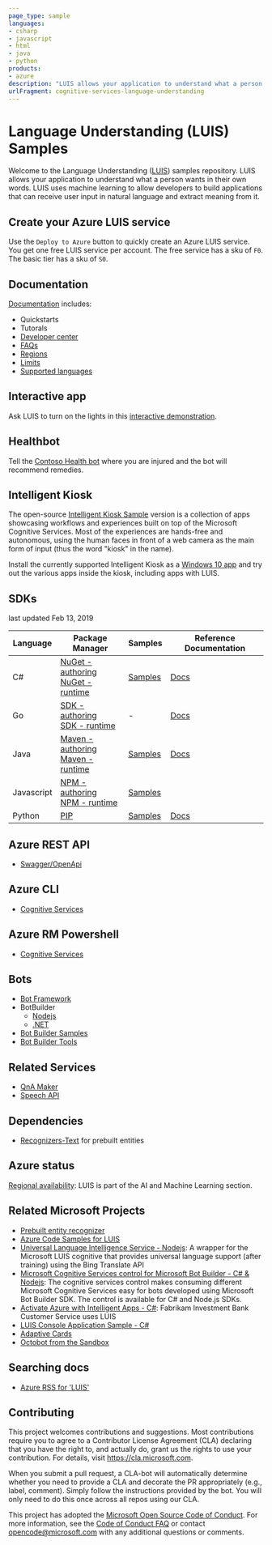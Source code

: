 ```yaml
---
page_type: sample
languages:
- csharp
- javascript
- html
- java
- python
products:
- azure
description: "LUIS allows your application to understand what a person wants in their own words."
urlFragment: cognitive-services-language-understanding
---
```


# Language Understanding (LUIS) Samples

Welcome to the Language Understanding ([LUIS](https://azure.microsoft.com/en-us/services/cognitive-services/language-understanding-intelligent-service/)) samples repository. LUIS allows your application to understand what a person wants in their own words. LUIS uses machine learning to allow developers to build applications that can receive user input in natural language and extract meaning from it.

## Create your Azure LUIS service

Use the `Deploy to Azure` button to quickly create an Azure LUIS service. You get one free LUIS service per account. The free service has a sku of `F0`. The basic tier has a sku of `S0`.

## Documentation

[Documentation](https://docs.microsoft.com/azure/cognitive-services/luis) includes:

* Quickstarts 
* Tutorals
* [Developer center](https://docs.microsoft.com/azure/cognitive-services/luis/developer-reference-resource)
* [FAQs](https://docs.microsoft.com/azure/cognitive-services/LUIS/luis-resources-faq)
* [Regions](https://docs.microsoft.com/azure/cognitive-services/LUIS/luis-reference-regions)
* [Limits](https://docs.microsoft.com/azure/cognitive-services/LUIS/luis-boundaries)
* [Supported languages](https://docs.microsoft.com/azure/cognitive-services/LUIS/luis-supported-languages)

## Interactive app
Ask LUIS to turn on the lights in this [interactive demonstration](https://azure.microsoft.com/en-us/services/cognitive-services/language-understanding-intelligent-service/).

## Healthbot

Tell the [Contoso Health bot](https://healthbotcontainer.azurewebsites.net/) where you are injured and the bot will recommend remedies.

## Intelligent Kiosk

The open-source [Intelligent Kiosk Sample](https://github.com/Microsoft/Cognitive-Samples-IntelligentKiosk) version is a collection of apps showcasing workflows and experiences built on top of the Microsoft Cognitive Services. Most of the experiences are hands-free and autonomous, using the human faces in front of a web camera as the main form of input (thus the word "kiosk" in the name).

Install the currently supported Intelligent Kiosk as a [Windows 10 app](https://aka.ms/kioskapp) and try out the various apps inside the kiosk, including apps with LUIS. 

## SDKs 

last updated Feb 13, 2019

|Language|Package Manager|Samples|Reference Documentation|
|--|--|--|--|
|C#|  [NuGet - authoring](https://www.nuget.org/packages/Microsoft.Azure.CognitiveServices.Language.LUIS.Authoring/)<br>[NuGet - runtime](https://www.nuget.org/packages/Microsoft.Azure.CognitiveServices.Language.LUIS.Runtime/)|[Samples](https://github.com/Azure-Samples/cognitive-services-dotnet-sdk-samples/tree/master/LUIS)|[Docs](https://docs.microsoft.com/dotnet/api/overview/azure/cognitiveservices/client/languageunderstanding?view=azure-dotnet)|
|Go|[SDK - authoring](https://github.com/Azure/azure-sdk-for-go/tree/master/services/cognitiveservices/v2.0/luis/authoring)<br>[SDK - runtime](https://github.com/Azure/azure-sdk-for-go/tree/master/services/cognitiveservices/v2.0/luis/runtime)|-|[Docs](https://godoc.org/github.com/Azure/azure-sdk-for-go/services/cognitiveservices/v2.0/luis/)|
|Java|[Maven - authoring](https://search.maven.org/artifact/com.microsoft.azure.cognitiveservices/azure-cognitiveservices-luis-authoring)<br>[Maven - runtime](https://search.maven.org/artifact/com.microsoft.azure.cognitiveservices/azure-cognitiveservices-luis-runtime)|[Samples](https://github.com/Azure-Samples/cognitive-services-java-sdk-samples/tree/master/Language/LanguageUnderstanding)|[Docs](https://docs.microsoft.com/java/api/overview/azure/cognitiveservices/client/languageunderstanding?view=azure-java-stable)|
|Javascript|[NPM - authoring](https://www.npmjs.com/package/azure-cognitiveservices-luis-authoring)<br>[NPM - runtime](https://www.npmjs.com/package/azure-cognitiveservices-luis-runtime)|[Samples](https://github.com/Azure-Samples/cognitive-services-node-sdk-samples/tree/master/Samples/luis)||
|Python|[PIP](https://pypi.org/project/azure-cognitiveservices-language-luis/)|[Samples](https://github.com/Azure-Samples/cognitive-services-python-sdk-samples/tree/master/samples/language/luis)|[Docs](https://docs.microsoft.com/en-us/python/api/overview/azure/cognitiveservices/luis?view=azure-python)|
  
## Azure REST API

* [Swagger/OpenApi](https://github.com/Azure/azure-rest-api-specs/tree/master/specification/cognitiveservices/data-plane/LUIS)


## Azure CLI
* [Cognitive Services](https://aka.ms/az-cli-cognitiveservices)

## Azure RM Powershell
* [Cognitive Services](https://aka.ms/azure-powershell-cognitiveservices)

## Bots
* [Bot Framework](https://docs.microsoft.com/bot-framework/)
* BotBuilder
    * [Nodejs](https://github.com/Microsoft/botbuilder-js)
    * [.NET](https://github.com/Microsoft/botbuilder-dotnet)
* [Bot Builder Samples](https://github.com/Microsoft/BotBuilder-Samples)
* [Bot Builder Tools](https://github.com/Microsoft/botbuilder-tools)

## Related Services
* [QnA Maker](https://qnamaker.ai/)
* [Speech API](https://azure.microsoft.com/services/cognitive-services/speech/)

## Dependencies
* [Recognizers-Text](https://github.com/Microsoft/Recognizers-Text) for prebuilt entities

## Azure status
[Regional availability](https://azure.microsoft.com/global-infrastructure/services/): LUIS is part of the AI and Machine Learning section.


## Related Microsoft Projects

* [Prebuilt entity recognizer](https://github.com/Microsoft/Recognizers-Text)
* [Azure Code Samples for LUIS](https://azure.microsoft.com/resources/samples/?sort=0&term=Luis)
* [Universal Language Intelligence Service - Nodejs](https://github.com/Microsoft/Universal-Language-Intelligence-Service): A wrapper for the Microsoft LUIS cognitive that provides universal language support (after training) using the Bing Translate API
* [Microsoft Cognitive Services control for Microsoft Bot Builder - C# & Nodejs](https://github.com/Microsoft/BotBuilder-CognitiveServices): The cognitive services control makes consuming different Microsoft Cognitive Services easy for bots developed using Microsoft Bot Builder SDK. The control is available for C# and Node.js SDKs.
* [Activate Azure with Intelligent Apps - C#](https://github.com/Microsoft/intelligent-apps): Fabrikam Investment Bank Customer Service uses LUIS
* [LUIS Console Application Sample - C#](https://github.com/Azure-Samples/Cognitive-Services-LUIS-Console-Application)
* [Adaptive Cards](https://github.com/Microsoft/AdaptiveCards/)
* [Octobot from the Sandbox](https://docs.microsoft.com/sandbox/demos/octobot)

## Searching docs
* [Azure RSS for 'LUIS'](https://docs.microsoft.com/api/search/rss?search=LUIS&locale=en-us)

## Contributing

This project welcomes contributions and suggestions.  Most contributions require you to agree to a
Contributor License Agreement (CLA) declaring that you have the right to, and actually do, grant us
the rights to use your contribution. For details, visit https://cla.microsoft.com.

When you submit a pull request, a CLA-bot will automatically determine whether you need to provide
a CLA and decorate the PR appropriately (e.g., label, comment). Simply follow the instructions
provided by the bot. You will only need to do this once across all repos using our CLA.

This project has adopted the [Microsoft Open Source Code of Conduct](https://opensource.microsoft.com/codeofconduct/).
For more information, see the [Code of Conduct FAQ](https://opensource.microsoft.com/codeofconduct/faq/) or
contact [opencode@microsoft.com](mailto:opencode@microsoft.com) with any additional questions or comments.

